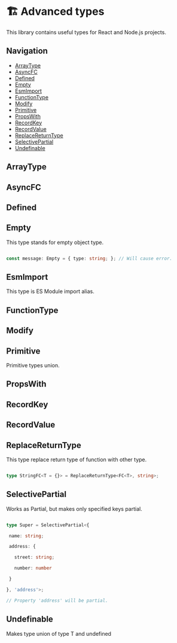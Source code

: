 # 🏗️ Advanced types

This library contains useful types for React and Node.js projects.

## Navigation

* [ArrayType](/#arraytype)
* [AsyncFC](/#asyncfc)
* [Defined](/#defined)
* [Empty](/#empty)
* [EsmImport](/#esmimport)
* [FunctionType](/#functiontype)
* [Modify](/#modify)
* [Primitive](/#primitive)
* [PropsWith](/#propswith)
* [RecordKey](/#recordkey)
* [RecordValue](/#recordvalue)
* [ReplaceReturnType](/#replacereturntype)
* [SelectivePartial](/#selectivepartial)
* [Undefinable](/#undefinable)

## ArrayType


## AsyncFC


## Defined


## Empty


This type stands for empty object type.

```ts

const message: Empty = { type: string; }; // Will cause error.

 ```

## EsmImport


This type is ES Module import alias.

 

## FunctionType


## Modify


## Primitive


Primitive types union.

 

## PropsWith


## RecordKey


## RecordValue


## ReplaceReturnType


This type replace return type of function with other type.

```ts

type StringFC<T = {}> = ReplaceReturnType<FC<T>, string>;

 ```

## SelectivePartial


Works as Partial, but makes only specified keys partial.

```ts

type Super = SelectivePartial<{

 name: string;

 address: {

   street: string;

   number: number

 }

}, 'address'>;

// Property 'address' will be partial.

 ```

## Undefinable


Makes type union of type T and undefined

 